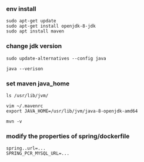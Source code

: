 ### env install
```
sudo apt-get update
sudo apt-get install openjdk-8-jdk
sudo apt install maven
```
### change jdk version
```
sudo update-alternatives --config java

java --verison
```
### set maven java_home
```
ls /usr/lib/jvm/

vim ~/.mavenrc
export JAVA_HOME=/usr/lib/jvm/java-8-openjdk-amd64

mvn -v
```
###  modify the properties of spring/dockerfile
```
spring..url=...
SPRING_PCR_MYSQL_URL=...
```

